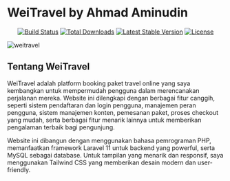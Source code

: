 <p align="center">
<h1>WeiTravel by Ahmad Aminudin</h1>
</p>

<p align="center">
<a href="https://github.com/laravel/framework/actions"><img src="https://github.com/laravel/framework/workflows/tests/badge.svg" alt="Build Status"></a>
<a href="https://packagist.org/packages/laravel/framework"><img src="https://img.shields.io/packagist/dt/laravel/framework" alt="Total Downloads"></a>
<a href="https://packagist.org/packages/laravel/framework"><img src="https://img.shields.io/packagist/v/laravel/framework" alt="Latest Stable Version"></a>
<a href="https://packagist.org/packages/laravel/framework"><img src="https://img.shields.io/packagist/l/laravel/framework" alt="License"></a>

![weitravel](https://github.com/user-attachments/assets/562a4e44-a9d2-44e5-9642-ac84dec4e1d6)

## Tentang WeiTravel

WeiTravel adalah platform booking paket travel online yang saya kembangkan untuk mempermudah pengguna dalam merencanakan perjalanan mereka. Website ini dilengkapi dengan berbagai fitur canggih, seperti sistem pendaftaran dan login pengguna, manajemen peran pengguna, sistem manajemen konten, pemesanan paket, proses checkout yang mudah, serta berbagai fitur menarik lainnya untuk memberikan pengalaman terbaik bagi pengunjung.

Website ini dibangun dengan menggunakan bahasa pemrograman PHP, memanfaatkan framework Laravel 11 untuk backend yang powerful, serta MySQL sebagai database. Untuk tampilan yang menarik dan responsif, saya menggunakan Tailwind CSS yang memberikan desain modern dan user-friendly.
